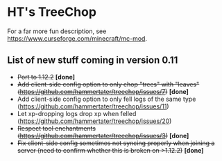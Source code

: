 # HT's TreeChop

For a far more fun description, see https://www.curseforge.com/minecraft/mc-mod.

## List of new stuff coming in version 0.11
* ~~Port to 1.12.2~~ **\[done]**
* ~~Add client-side config option to only chop "trees" with "leaves" (https://github.com/hammertater/treechop/issues/7)~~ **\[done]**
* Add client-side config option to only fell logs of the same type (https://github.com/hammertater/treechop/issues/11)
* Let xp-dropping logs drop xp when felled (https://github.com/hammertater/treechop/issues/20)
* ~~Respect tool enchantments (https://github.com/hammertater/treechop/issues/3)~~ **\[done]**
* ~~Fix client-side config sometimes not syncing properly when joining a server (need to confirm whether this is broken on >1.12.2)~~ **\[done]**

